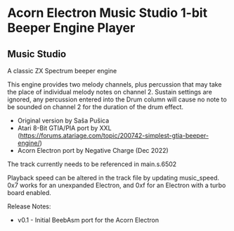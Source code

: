 # Acorn Electron Music Studio 1-bit Beeper Engine Player

## Music Studio

A classic ZX Spectrum beeper engine

This engine provides two melody channels, plus percussion that may take the place of individual melody notes on channel 2. Sustain settings are ignored, any percussion entered into the Drum column will cause no note to be sounded on channel 2 for the duration of the drum effect.

- Original version by Saša Pušica
- Atari 8-Bit GTIA/PIA port by XXL (https://forums.atariage.com/topic/200742-simplest-gtia-beeper-engine/)
- Acorn Electron port by Negative Charge (Dec 2022)

The track currently needs to be referenced in main.s.6502

Playback speed can be altered in the track file by updating music_speed.  0x7 works for an unexpanded Electron, and 0xf for an Electron with a turbo board enabled.

Release Notes:

- v0.1 - Initial BeebAsm port for the Acorn Electron
